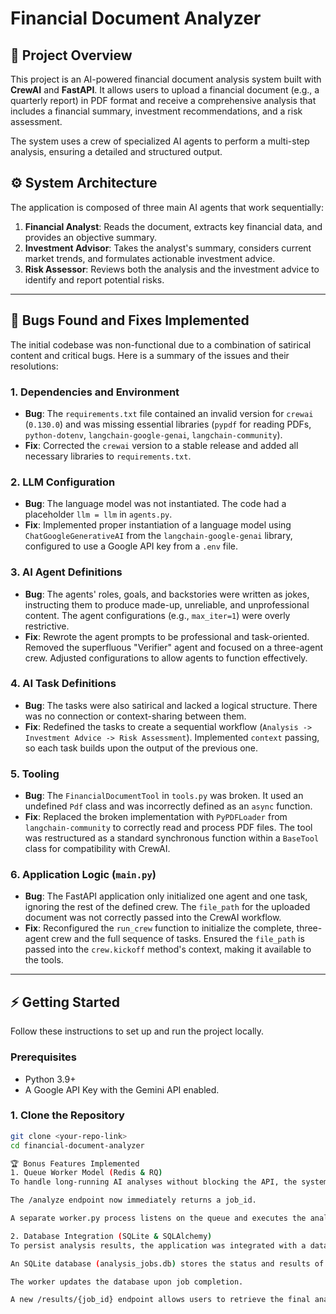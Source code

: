 # Financial Document Analyzer

## 🚀 Project Overview
This project is an AI-powered financial document analysis system built with **CrewAI** and **FastAPI**. It allows users to upload a financial document (e.g., a quarterly report) in PDF format and receive a comprehensive analysis that includes a financial summary, investment recommendations, and a risk assessment.

The system uses a crew of specialized AI agents to perform a multi-step analysis, ensuring a detailed and structured output.

## ⚙️ System Architecture
The application is composed of three main AI agents that work sequentially:

1.  **Financial Analyst**: Reads the document, extracts key financial data, and provides an objective summary.
2.  **Investment Advisor**: Takes the analyst's summary, considers current market trends, and formulates actionable investment advice.
3.  **Risk Assessor**: Reviews both the analysis and the investment advice to identify and report potential risks.



---

## 🐛 Bugs Found and Fixes Implemented

The initial codebase was non-functional due to a combination of satirical content and critical bugs. Here is a summary of the issues and their resolutions:

### 1. **Dependencies and Environment**
* **Bug**: The `requirements.txt` file contained an invalid version for `crewai` (`0.130.0`) and was missing essential libraries (`pypdf` for reading PDFs, `python-dotenv`, `langchain-google-genai`, `langchain-community`).
* **Fix**: Corrected the `crewai` version to a stable release and added all necessary libraries to `requirements.txt`.

### 2. **LLM Configuration**
* **Bug**: The language model was not instantiated. The code had a placeholder `llm = llm` in `agents.py`.
* **Fix**: Implemented proper instantiation of a language model using `ChatGoogleGenerativeAI` from the `langchain-google-genai` library, configured to use a Google API key from a `.env` file.

### 3. **AI Agent Definitions**
* **Bug**: The agents' roles, goals, and backstories were written as jokes, instructing them to produce made-up, unreliable, and unprofessional content. The agent configurations (e.g., `max_iter=1`) were overly restrictive.
* **Fix**: Rewrote the agent prompts to be professional and task-oriented. Removed the superfluous "Verifier" agent and focused on a three-agent crew. Adjusted configurations to allow agents to function effectively.

### 4. **AI Task Definitions**
* **Bug**: The tasks were also satirical and lacked a logical structure. There was no connection or context-sharing between them.
* **Fix**: Redefined the tasks to create a sequential workflow (`Analysis -> Investment Advice -> Risk Assessment`). Implemented `context` passing, so each task builds upon the output of the previous one.

### 5. **Tooling**
* **Bug**: The `FinancialDocumentTool` in `tools.py` was broken. It used an undefined `Pdf` class and was incorrectly defined as an `async` function.
* **Fix**: Replaced the broken implementation with `PyPDFLoader` from `langchain-community` to correctly read and process PDF files. The tool was restructured as a standard synchronous function within a `BaseTool` class for compatibility with CrewAI.

### 6. **Application Logic (`main.py`)**
* **Bug**: The FastAPI application only initialized one agent and one task, ignoring the rest of the defined crew. The `file_path` for the uploaded document was not correctly passed into the CrewAI workflow.
* **Fix**: Reconfigured the `run_crew` function to initialize the complete, three-agent crew and the full sequence of tasks. Ensured the `file_path` is passed into the `crew.kickoff` method's context, making it available to the tools.

---

## ⚡ Getting Started

Follow these instructions to set up and run the project locally.

### Prerequisites
* Python 3.9+
* A Google API Key with the Gemini API enabled.

### 1. Clone the Repository
```sh
git clone <your-repo-link>
cd financial-document-analyzer

🏆 Bonus Features Implemented
1. Queue Worker Model (Redis & RQ)
To handle long-running AI analyses without blocking the API, the system was upgraded with a background worker model using Redis and the RQ (Redis Queue) library.

The /analyze endpoint now immediately returns a job_id.

A separate worker.py process listens on the queue and executes the analysis in the background.

2. Database Integration (SQLite & SQLAlchemy)
To persist analysis results, the application was integrated with a database.

An SQLite database (analysis_jobs.db) stores the status and results of each job.

The worker updates the database upon job completion.

A new /results/{job_id} endpoint allows users to retrieve the final analysis from the database at any time.
